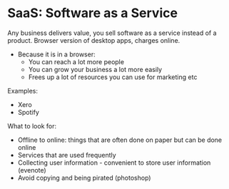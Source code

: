 # SaaS: Software as a Service

Any business delivers value, you sell software as a service instead of a product. Browser version of desktop apps, charges online.

- Because it is in a browser:
    - You can reach a lot more people
    - You can grow your business a lot more easily
    - Frees up a lot of resources you can use for marketing etc

Examples:
- Xero
- Spotify

What to look for:
- Offline to online: things that are often done on paper but can be done online
- Services that are used frequently
- Collecting user information - convenient to store user information (evenote)
- Avoid copying and being pirated (photoshop)
